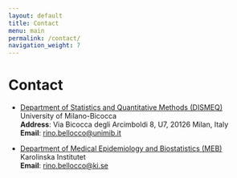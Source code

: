 ```yaml
---
layout: default
title: Contact
menu: main
permalink: /contact/
navigation_weight: 7
---
```


Contact
==============
* [Department of Statistics and Quantitative Methods (DISMEQ)](https://www.dismeq.unimib.it/it)  
  University of Milano-Bicocca  
  **Address**: Via Bicocca degli Arcimboldi 8, U7, 20126 Milan, Italy  
  **Email**: <a href="mailto:rino.bellocco@unimib.it">rino.bellocco<span class="at">@</span>unimib.it</a>  

* [Department of Medical Epidemiology and Biostatistics (MEB)](https://ki.se/en/meb)   
  Karolinska Institutet  
  **Email**: <a href="mailto:rino.bellocco@ki.se">rino.bellocco<span class="at">@</span>ki.se</a>  
